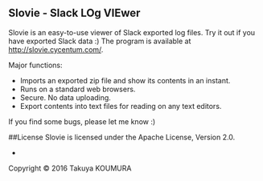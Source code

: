 ## Slovie - Slack LOg VIEwer

Slovie is an easy-to-use viewer of  Slack exported log files.
Try it out if you have exported Slack data :)
The program is available at http://slovie.cycentum.com/.

Major functions:
 - Imports an exported zip file and show its contents in an instant.
 - Runs on a standard web browsers.
 - Secure. No data uploading.
 - Export contents into text files for reading on any text editors.

If you find some bugs, please let me know :)

##License
Slovie is licensed under the Apache License, Version 2.0.

-
Copyright &copy; 2016 Takuya KOUMURA
